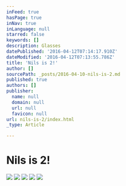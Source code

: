 ```yaml
---
inFeed: true
hasPage: true
inNav: true
inLanguage: null
starred: false
keywords: []
description: Glasses
datePublished: '2016-04-12T07:14:17.910Z'
dateModified: '2016-04-12T07:13:55.786Z'
title: 'Nils is 2!'
author: []
sourcePath: _posts/2016-04-10-nils-is-2.md
published: true
authors: []
publisher:
  name: null
  domain: null
  url: null
  favicon: null
url: nils-is-2/index.html
_type: Article

---
```

# Nils is 2!
![](https://the-grid-user-content.s3-us-west-2.amazonaws.com/b07c3370-8282-4ee1-b443-40d2b72e7577.jpg)
![](https://the-grid-user-content.s3-us-west-2.amazonaws.com/a77dd2cc-1204-4852-a271-bcb0dd138ec1.jpg)
![](https://s3-us-west-2.amazonaws.com/the-grid-img/p/22b724fd05521e972986c9a874309fb904a12cbe.jpg)
![](https://s3-us-west-2.amazonaws.com/the-grid-img/p/39f234b6dbe0ff1aa7aaa29c5efe46216100eb2c.jpg)
![](https://the-grid-user-content.s3-us-west-2.amazonaws.com/4a319018-e097-4c4b-8e71-e3d748ca9240.jpg)